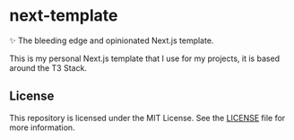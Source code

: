 # next-template

✨ The bleeding edge and opinionated Next.js template.

This is my personal Next.js template that I use for my projects, it is based around the T3 Stack.

## License

This repository is licensed under the MIT License. See the [LICENSE](LICENSE.md) file for more information.
